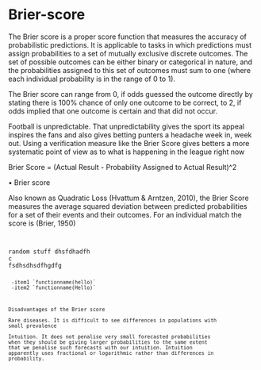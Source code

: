 Brier-score
======================
The Brier score is a proper score function that measures the accuracy of probabilistic predictions. 
It is applicable to tasks in which predictions must assign probabilities to a set of mutually exclusive discrete outcomes.
The set of possible outcomes can be either binary or categorical in nature, and the probabilities assigned to this set of outcomes 
must sum to one (where each individual probability is in the range of 0 to 1). 

The Brier score can range from 0, if odds guessed the outcome directly by stating there is 100% chance of only one outcome to be correct, to 2, if odds implied that one outcome is certain and that did not occur.

Football is unpredictable. That unpredictability gives the sport its appeal inspires the fans and also gives betting punters a headache week in, week out. Using a verification measure like the Brier Score gives betters a more systematic point of view as to what is happening in the league right now

Brier Score = (Actual Result - Probability Assigned to Actual Result)^2

• Brier score  
 
Also known as Quadratic Loss (Hvattum & Arntzen, 2010), the Brier Score measures the average
squared deviation between predicted probabilities for a set of their events and their outcomes. For an
individual match the score is  (Brier, 1950) 

<pre><code>

random stuff dhsfdhadfh
c
fsdhsdhsdfhgdfg 
<code><pre>
 
 -item1 `functionname(hello)`
 -item2 `functionname(Hello)`
 


Disadvantages of the Brier score

Rare diseases. It is difficult to see differences in populations with
small prevalence

Intuition. It does not penalise very small forecasted probabilities
when they should be giving larger probabilities to the same extent
that we penalise such forecasts with our intuition. Intuition
apparently uses fractional or logarithmic rather than differences in
probability. 
